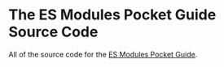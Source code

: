 # The ES Modules Pocket Guide Source Code
All of the source code for the [ES Modules Pocket Guide](https://vanillajsguides.com).